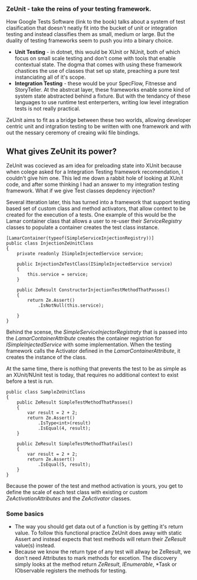 ### ZeUnit - take the reins of your testing framework.

How Google Tests Software (link to the book) talks about a system of test clasification that doesn't neatly fit into the bucket of unit or integration testing and instead classifies them as small, medium or large.  But the duality of testing frameworks seem to push you into a binary choice. 

* **Unit Testing** - in dotnet, this would be XUnit or NUnit, both of which focus on small scale testing and don't come with tools that enable contextual state.  The dogma that comes with using these framework chastices the use of classes that set up state, preaching a pure test instanciating all of it's scope.
* **Integration Testing** - these would be your SpecFlow, Fitnesse and StoryTeller.  At the abstrcat layer, these frameworks enable some kind of system state abstracted behind a fixture.  But with the tendancy of these languages to use runtime test enterperters, writing low level integration tests is not really practical.

ZeUnit aims to fit as a bridge between these two worlds, allowing developer centric unit and intgration testing to be written with one framework and with out the nessary ceremony of creaing wiki file bindings.  

## What gives ZeUnit its power?

ZeUnit was cocieved as am idea for preloading state into XUnit because when colege asked for a Integration Testing framework recomendation, I couldn't give him one.  This led me down a rabbit hole of looking at XUnit code, and after some thinking I had an answer to my integration testing framework.  What if we give Test classes depdency injection?

Several itteration later, this has turned into a framework that support testing based set of custom class and method activators, that allow context to be created for the execution of a tests.  One example of this would be the Lamar container class that allows a user to re-user their *ServiceRegistry* classes to populate a container creates the test class instance.

```
[LamarContainer(typeof(SimpleServiceInjectionRegistry))]
public class InjectionZeUnitClass
{
    private readonly ISimpleInjectedService service;

    public InjectionZeTestClass(ISimpleInjectedService service)
    {
        this.service = service;
    }

    public ZeResult ConstructorInjectionTestMethodThatPasses()
    {
        return Ze.Assert()  
            .IsNotNull(this.service);

    }
}
```

Behind the scense, the *SimpleServiceInjectorRegistraty* that is passed into the *LamarContainerAttribute* creates the container registrion for *ISimpleInjectedService* with some implementation. When the testing framework calls the Activator defined in the *LamarContainerAttribute*, it creates the instance of the class.

At the same time, there is nothing that prevents the test to be as simple as an XUnit/NUnit test is today, that requires no additional context to exist before a test is run.

```
public class SampleZeUnitClass
{
    public ZeResult SimpleTestMethodThatPasses() 
    {            
        var result = 2 + 2;
        return Ze.Assert()
            .IsType<int>(result)
            .IsEqual(4, result);
    }

    public ZeResult SimpleTestMethodThatFailes()
    {
        var result = 2 + 2;
        return Ze.Assert()            
            .IsEqual(5, result);
    }
}
```

Because the power of the test and method activation is yours, you get to define the scale of each test class with existing or custom *ZeActivationAttributes* and the *ZeActivator* classes. 

### Some basics

* The way you should get data out of a function is by getting it's return value. To follow this functional practice ZeUnit does away with static Assert and instead expects that test methods will return their *ZeResult* value(s) instead.
* Because we know the return type of any test will allway be ZeResult, we don't need Attributes to mark methods for excetion.  The discovery simply looks at the method return *ZeResult*, *IEnumerable<ZeResult>*, *Task<ZeResult> or IObservable<ZeResult> registers the methods for testing.